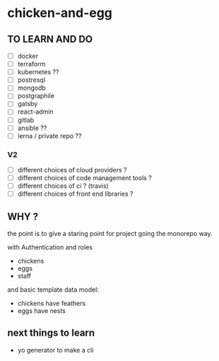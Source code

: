 chicken-and-egg
===============

## TO LEARN AND DO

- [ ] docker
- [ ] terraform
- [ ] kubernetes ??
- [ ] postresql
- [ ] mongodb
- [ ] postgraphile
- [ ] gatsby
- [ ] react-admin
- [ ] gitlab
- [ ] ansible ??
- [ ] lerna / private repo ??

### V2

- [ ] different choices of cloud providers ?
- [ ] different choices of code management tools ?
- [ ] different choices of ci ? (travis)
- [ ] different choices of front end libraries ?

## WHY ?

the point is to give a staring point for project going the monorepo way.

with Authentication
and roles
- chickens
- eggs
- staff

and basic template data model:
- chickens have feathers
- eggs have nests

## next things to learn

- yo generator to make a cli